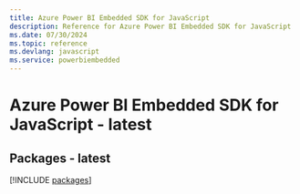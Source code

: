 ```yaml
---
title: Azure Power BI Embedded SDK for JavaScript
description: Reference for Azure Power BI Embedded SDK for JavaScript
ms.date: 07/30/2024
ms.topic: reference
ms.devlang: javascript
ms.service: powerbiembedded
---
```

# Azure Power BI Embedded SDK for JavaScript - latest
## Packages - latest
[!INCLUDE [packages](power-bi-embedded-index.md)]